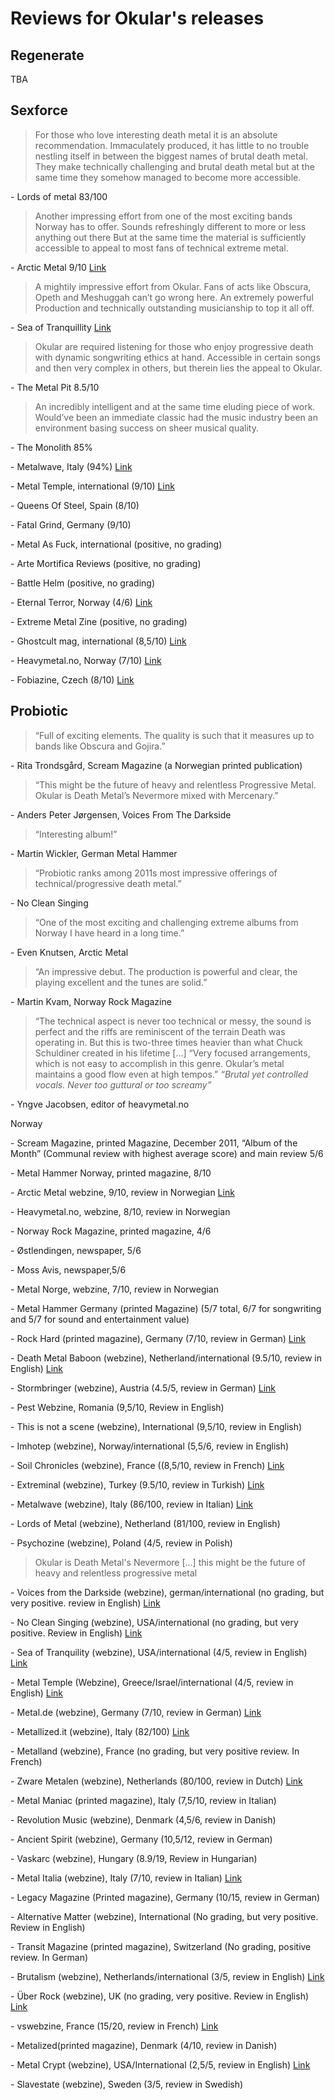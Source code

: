# Reviews for Okular's releases

## Regenerate

TBA

## Sexforce


> For those who love interesting death metal it is an absolute recommendation.
Immaculately produced, it has little to no trouble nestling itself in between the
biggest names of brutal death metal. They make technically challenging and brutal death
metal but at the same time they somehow managed to become more accessible.

\- Lords of metal 83/100


> Another impressing effort from one of the most exciting bands Norway has to offer. Sounds refreshingly different to more or less anything out there
But at the same time the material is sufficiently accessible to appeal to most fans of technical extreme metal.

\- Arctic Metal 9/10 [Link](https://www.arcticmetal.no/album/okular-sexforce)


> A mightily impressive effort from Okular. Fans of acts like Obscura, Opeth and Meshuggah can’t go wrong here. An extremely powerful
Production and technically outstanding musicianship to top it all off.

\- Sea of Tranquillity [Link](https://www.seaoftranquility.org/reviews.php?op=showcontent&amp;id=14162)

> Okular are required listening for those who enjoy progressive
death with dynamic songwriting ethics at hand.
Accessible in certain songs and then very complex in others, but therein lies the appeal to Okular.

\- The Metal Pit 8.5/10

> An incredibly intelligent and at the same time eluding piece of work. Would’ve been an immediate classic had the music industry been an
environment basing success on sheer musical quality.

\- The Monolith 85%

\- Metalwave, Italy (94%) [Link](http://www.metalwave.it/__alcio__/development/recensione.php?id=4702)

\- Metal Temple, international (9/10) [Link](http://www.metal-temple.com/site/catalogues/entry/reviews/cd_3/o_2/okular-sexforce.htm)

\- Queens Of Steel, Spain (8/10)

\- Fatal Grind, Germany (9/10)

\- Metal As Fuck, international (positive, no grading)

\- Arte Mortifica Reviews (positive, no grading)

\- Battle Helm (positive, no grading)

\- Eternal Terror, Norway (4/6) [Link](https://eternal-terror.com/2013/02/20/okular-sexforce/)

\- Extreme Metal Zine (positive, no grading)

\- Ghostcult mag, international (8,5/10) [Link](https://www.ghostcultmag.com/okular-sexforce/)

\- Heavymetal&#46;no, Norway (7/10) [Link](https://heavymetal.no/blog/posts/okular-sexforce)

\- Fobiazine, Czech (8/10) [Link](https://www.fobiazine.net/article/6310/okular-sexforce)

## Probiotic

> “Full of exciting elements. The quality is such that it measures up to bands like Obscura and Gojira.”

\- Rita Trondsgård, Scream Magazine (a Norwegian printed publication)

> “This might be the future of heavy and relentless Progressive Metal. Okular is Death Metal’s Nevermore mixed with Mercenary.”

\- Anders Peter Jørgensen, Voices From The Darkside

> “Interesting album!”

\- Martin Wickler, German Metal Hammer

> “Probiotic ranks among 2011s most impressive offerings of technical/progressive death metal.”

\- No Clean Singing

> “One of the most exciting and challenging extreme albums from Norway I have heard in a long time.”

\- Even Knutsen, Arctic Metal

> “An impressive debut. The production is powerful and clear, the playing excellent and the tunes are solid.”

\- Martin Kvam, Norway Rock Magazine

> “The technical aspect is never too technical or messy, the sound is perfect and the riffs are reminiscent of the terrain Death was operating in. But this is two-three times heavier than what Chuck Schuldiner created in his lifetime [...] “Very focused arrangements, which is not easy to accomplish in this genre. Okular’s metal maintains a good flow even at high tempos.”
*“Brutal yet controlled vocals. Never too guttural or too screamy”*

\- Yngve Jacobsen, editor of heavymetal.no

Norway

\- Scream Magazine, printed Magazine, December 2011, “Album of the Month”
(Communal review with highest average score) and main review 5/6

\- Metal Hammer Norway, printed magazine, 8/10

\- Arctic Metal webzine, 9/10, review in Norwegian [Link](https://arcticmetal.no/album/okular-probiotic)

\- Heavymetal&#46;no, webzine, 8/10, review in Norwegian

\- Norway Rock Magazine, printed magazine, 4/6

\- Østlendingen, newspaper, 5/6

\- Moss Avis, newspaper,5/6

\- Metal Norge, webzine, 7/10, review in Norwegian

\- Metal Hammer Germany (printed Magazine) (5/7 total, 6/7 for songwriting and 5/7
for sound and entertainment value)

\- Rock Hard (printed magazine), Germany (7/10, review in German) [Link](https://www.rockhard.de/reviews/okular-probiotic_358695.html)

\- Death Metal Baboon (webzine), Netherland/international (9.5/10, review in English) [Link](https://www.metal-archives.com/reviews/Okular/Probiotic/325647/)

\- Stormbringer (webzine), Austria (4.5/5, review in German) [Link](https://www.stormbringer.at/reviews/7363/okular-probiotic.html)

\- Pest Webzine, Romania (9,5/10, Review in English)

\- This is not a scene (webzine), International (9,5/10, review in English)

\- Imhotep (webzine), Norway/international (5,5/6, review in English)

\- Soil Chronicles (webzine), France ((8,5/10, review in French) [Link](https://www.soilchronicles.fr/chroniques/okular-probiotic)

\- Extreminal (webzine), Turkey (9.5/10, review in Turkish) [Link](https://www.extreminal.com/okular-probiotic/)

\- Metalwave (webzine), Italy (86/100, review in Italian) [Link](http://www.metalwave.it/__alcio__/development/recensione.php?id=3593)

\- Lords of Metal (webzine), Netherland (81/100, review in English)

\- Psychozine (webzine), Poland (4/5, review in Polish)

> Okular is Death Metal's Nevermore [...] this might be the
future of heavy and relentless progressive metal

\- Voices from the Darkside (webzine), german/international (no grading, but very
positive. review in English)  [Link](https://www.voicesfromthedarkside.de/review/okular-probiotic/)

\- No Clean Singing (webzine), USA/international (no grading, but very positive. Review
in English) [Link](https://www.nocleansinging.com/2011/12/23/okular-probiotic/)

\- Sea of Tranquility (webzine), USA/international (4/5, review in English) [Link](https://www.seaoftranquility.org/reviews.php?op=showcontent&amp;id=11774)

\- Metal Temple (Webzine), Greece/Israel/international (4/5, review in English) [Link](http://www.metal-temple.com/site/catalogues/entry/reviews/cd_3/o_2/okular-probiotic.htm)

\- Metal&#46;de (webzine), Germany (7/10, review in German) [Link](https://www.metal.de/reviews/okular-probiotic-48104/)

\- Metallized&#46;it (webzine), Italy (82/100) [Link](http://www.metallized.it/recensione.php?id=8122)

\- Metalland (webzine), France (no grading, but very positive review. In French)

\- Zware Metalen (webzine), Netherlands (80/100, review in Dutch) [Link](https://zwaremetalen.com/albumrecensies/okular-probiotic)

\- Metal Maniac (printed magazine), Italy (7,5/10, review in Italian)

\- Revolution Music (webzine), Denmark (4,5/6, review in Danish)

\- Ancient Spirit (webzine), Germany (10,5/12, review in German)

\- Vaskarc (webzine), Hungary (8.9/19, Review in Hungarian)

\- Metal Italia (webzine), Italy (7/10, review in Italian) [Link](https://metalitalia.com/album/okular-probiotic/)

\- Legacy Magazine (Printed magazine), Germany (10/15, review in German)

\- Alternative Matter (webzine), International (No grading, but very positive. Review in
English)

\- Transit Magazine (printed magazine), Switzerland (No grading, positive review. In
German)

\- Brutalism (webzine), Netherlands/international (3/5, review in English) [Link](https://brutalism.com/review/okular-probiotic/)

\- Über Rock (webzine), UK (no grading, very positive. Review in English) [Link](https://www.metal-archives.com/reviews/Okular/Probiotic/325647/Mark_Ashby/283117)

\- vswebzine, France (15/20, review in French) [Link](http://www.vs-webzine.com/chronique-OKULAR-Probiotic-13080.html)

\- Metalized(printed magazine), Denmark (4/10, review in Danish)

\- Metal Crypt (webzine), USA/International (2,5/5, review in English) [Link](https://www.metalcrypt.com/pages/review.php?revid=7374)

\- Slavestate (webzine), Sweden (3/5, review in Swedish)